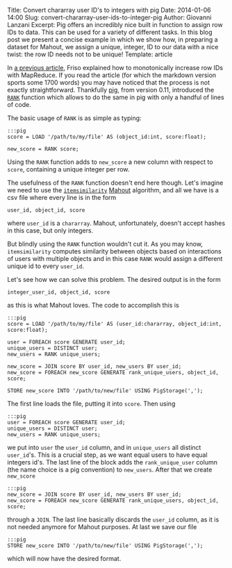 Title: Convert chararray user ID's to integers with pig
Date: 2014-01-06 14:00
Slug: convert-chararray-user-ids-to-integer-pig
Author: Giovanni Lanzani
Excerpt: Pig offers an incredibly nice built in function to assign row IDs to data. This can be used for a variety of different tasks. In this blog post we present a concise example in which we show how, in preparing a dataset for Mahout, we assign a unique, integer, ID to our data with a nice twist: the row ID needs not to be unique!
Template: article

In [a previous
article](|filename|monotonically-increasing-row-ids-with-mapredu.md), Friso
explained how to monotonically increase row IDs with MapReduce. If you read the
article (for which the markdown version sports some 1700 words) you may have noticed
that the process is not exactly straightforward. Thankfully
[pig](http://pig.apache.org), from version 0.11, introduced the
[`RANK`](http://pig.apache.org/docs/r0.12.0/basic.html#rank)
function which allows to do the same in pig with only a handful of lines of
code.

The basic usage of `RANK` is as simple as typing:

    :::pig
    score = LOAD '/path/to/my/file' AS (object_id:int, score:float);

    new_score = RANK score;

Using the `RANK` function adds to `new_score` a new column
with respect to `score`, containing a unique integer per row.

The usefulness of the `RANK` function doesn't end here though. Let's imagine we
need to use the
[`itemsimilarity`](https://cwiki.apache.org/confluence/display/MAHOUT/Itembased+Collaborative+Filtering)
[Mahout](http://mahout.apache.org) algorithm, and all we have is a csv file
where every line is in the form

    user_id, object_id, score

where `user_id` is a `chararray`. Mahout, unfortunately, doesn't accept hashes in this
case, but only integers.

But blindly using the `RANK` function wouldn't cut it. As you may know,
`itemsimilarity` computes similarity between objects based on interactions of
users with multiple objects and in this case `RANK` would assign a different
unique id to every `user_id`.

Let's see how we can solve this problem. The desired output is in the form

    integer_user_id, object_id, score

as this is what Mahout loves. The code to accomplish this is

    :::pig
    score = LOAD '/path/to/my/file' AS (user_id:chararray, object_id:int, score:float);

    user = FOREACH score GENERATE user_id;
    unique_users = DISTINCT user;
    new_users = RANK unique_users;

    new_score = JOIN score BY user_id, new_users BY user_id;
    new_score = FOREACH new_score GENERATE rank_unique_users, object_id, score;

    STORE new_score INTO '/path/to/new/file' USING PigStorage(',');

The first line loads the file, putting it into `score`. Then using

    :::pig
    user = FOREACH score GENERATE user_id;
    unique_users = DISTINCT user;
    new_users = RANK unique_users;

we put into `user` the `user_id` column, and in `unique_users` all distinct
`user_id`'s. This is a crucial step, as we want equal users to have equal
integers id's. The last line of the block adds the `rank_unique_user` column
(the name choice is a pig convention) to `new_users`. After that we create
`new_score`

    :::pig
    new_score = JOIN score BY user_id, new_users BY user_id;
    new_score = FOREACH new_score GENERATE rank_unique_users, object_id, score;

through a `JOIN`. The last line basically discards the `user_id` column, as it
is not needed anymore for Mahout purposes. At last we save our file

    :::pig
    STORE new_score INTO '/path/to/new/file' USING PigStorage(',');

which will now have the desired format.
